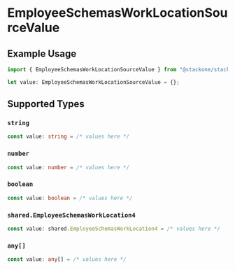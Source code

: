 # EmployeeSchemasWorkLocationSourceValue

## Example Usage

```typescript
import { EmployeeSchemasWorkLocationSourceValue } from "@stackone/stackone-client-ts/sdk/models/shared";

let value: EmployeeSchemasWorkLocationSourceValue = {};
```

## Supported Types

### `string`

```typescript
const value: string = /* values here */
```

### `number`

```typescript
const value: number = /* values here */
```

### `boolean`

```typescript
const value: boolean = /* values here */
```

### `shared.EmployeeSchemasWorkLocation4`

```typescript
const value: shared.EmployeeSchemasWorkLocation4 = /* values here */
```

### `any[]`

```typescript
const value: any[] = /* values here */
```

